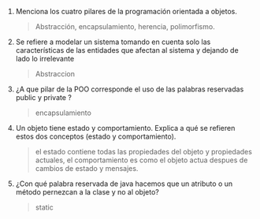 1. Menciona los cuatro pilares de la programación orientada a objetos.
    > Abstracción, encapsulamiento, herencia, polimorfismo.  

1. Se refiere a modelar un sistema tomando en cuenta solo las características de las entidades que afectan al sistema y dejando de lado lo irrelevante
    > Abstraccion

1. ¿A que pilar de la POO corresponde el uso de las palabras reservadas public y private ?
    > encapsulamiento

1. Un objeto tiene estado y comportamiento. Explica a qué se refieren estos dos conceptos (estado y comportamiento).
    >  el estado contiene todas las propiedades del objeto y propiedades actuales, el comportamiento es como el objeto actua despues de cambios de estado y mensajes.

1. ¿Con qué palabra reservada de java hacemos que un atributo o un método pernezcan a la clase y no al objeto?
    > static

